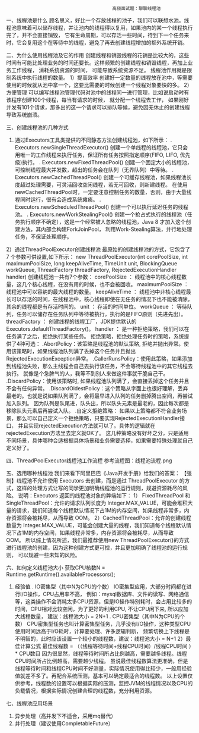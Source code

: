                                            高频面试题：聊聊线程池
一、线程池是什么
顾名思义，好比一个存放线程的池子，我们可以联想水池。线程池意味着可以储存线程，并让池内的线程得以复用，如果池内的某一个线程执行完了，并不会直接销毁，
它有生命周期，可以存活一些时间，待到下一个任务来时，它会复用这个在等待中的线程，避免了再去创建线程增加的额外系统开销。

二、为什么使用线程池及它的作用
创建线程和销毁线程的花销是比较大的，这些时间有可能比处理业务的时间还要长。这样频繁的创建线程和销毁线程，再加上业务工作线程， 消耗系统资源的时间，
可能导致系统资源不足。
线程池作用就是限制系统中执行线程的数量。
1）提高效率 创建好一定数量的线程放在池中，等需要使用的时候就从池中拿一个，这要比需要的时候创建一个线程对象要快的多。
2）方便管理 可以编写线程池管理代码对池中的线程同一进行管理，比如说启动时有该程序创建100个线程，每当有请求的时候， 就分配一个线程去工作，
如果刚好并发有101个请求，那多出的这一个请求可以排队等候，避免因无休止的创建线程导致系统崩溃。

三、创建线程池的几种方式
1) 通过Executors工具类提供的不同静态方法创建线程池，如下所示：
. Executors.newSingleThreadExecutor()
创建一个单线程的线程池，它只会用唯一的工作线程来执行任务，保证所有任务按照指定顺序(FIFO, LIFO, 优先级)执行。
. Executors.newFixedThreadPool()
创建一个固定大小的线程池，可控制线程最大并发数，超出的任务会在队列（无界队列）中等待。
. Executors.newCachedThreadPool()
创建一个可缓存线程池，如果线程池长度超过处理需要，可灵活回收空闲线程，若无可回收，则新建线程。
在使用newCachedThreadPool时，一定要注意控制任务的数量，否则，由于大量线程同时运行，很有会造成系统瘫痪。
. Executors.newScheduledThreadPool()
创建一个可以执行延迟任务的线程池。
. Executors.newWorkStealingPool()
创建一个抢占式执行的线程池（任务执行顺序不确定），这是一个经常被人忽略的线程池，Java 8 才加入这个创建方法，其内部会构建ForkJoinPool，
利用Work-Stealing算法，并行地处理任务，不保证处理顺序。

2）通过ThreadPoolExecutor创建线程池
最原始的创建线程池的方式，它包含了 7 个参数可供设置,如下所示：
new ThreadPoolExecutor(int corePoolSize,
int maximumPoolSize,
long keepAliveTime,
TimeUnit unit,
BlockingQueue<Runnable> workQueue,
ThreadFactory threadFactory, 
RejectedExecutionHandler handler)
创建线程池一共有7个参数：
corePoolSize ：    线程池中的核心线程数量，这几个核心线程，在没有用的时候，也不会被回收。
maximumPoolSize ： 线程池中可以容纳的最大线程的数量。
keepAliveTime ：   线程池中非核心线程最长可以存活的时间，在线程池中，核心线程即使在无任务的情况下也不能被清除，其余的线程都是有存活时间的。
unit ：            存活的时间单位。
workQueue ：       等待队列，任务可以储存在任务队列中等待被执行，执行的是FIFO原则（先进先出）。
threadFactory ：   创建线程的线程工厂，JDK提供默认的Executors.defaultThreadFactory()。
handler ：         是一种拒绝策略，我们可以在任务满了之后，拒绝执行某些任务。
拒绝策略，拒绝处理任务时的策略，系统提供了4种可选：
.AbortPolicy：该策略是线程池的默认策略, 拒绝并抛出异常。使用该策略时，如果线程池队列满了丢掉这个任务并且抛出RejectedExecutionException异常。
.CallerRunsPolicy：使用此策略，如果添加到线程池失败，那么主线程会自己去执行该任务，不会等待线程池中的其它线程去执行。
就像是个急脾气的人，我等不到别人来做这件事就干脆自己干。
.DiscardPolicy：使用该策略时, 如果线程池队列满了，会直接丢掉这个任务并且不会有任何异常。
.DiscardOldestPolicy：这个策略从字面上也很好理解，丢弃最老的。也就是说如果队列满了，会将最早进入队列的任务删掉腾出空间，再尝试加入队列。
因为队列是队尾进，队头出，所以队头元素是最老的，因此每次都是移除队头元素后再尝试入队。
.自定义拒绝策略： 如果以上策略都不符合业务场景，那么可以自己定义一个拒绝策略，只要实现RejectedExecutionHandler接口，
并且实现rejectedExecution方法就可以了。具体的逻辑就在rejectedExecution方法里去定义就OK了。
这几种策略没有好坏之分，只是适用不同场景，具体哪种合适根据具体场景和业务需要选择，如果需要特殊处理就自己定义好了。


四、ThreadPoolExecutor线程池工作流程
参考流程图：线程池流程.png

五、选用哪种线程池
我们来看下阿里巴巴《Java开发手册》给我们的答案： 
【强制】线程池不允许使用 Executors 去创建，而是通过 ThreadPoolExecutor 的方式，这样的处理方式让写的同学更加明确线程池的运行规则，规避资源耗尽的风险。
说明：Executors 返回的线程池对象的弊端如下：
1） FixedThreadPool 和 SingleThreadPool：允许的请求队列长度为 Integer.MAX_VALUE，可能会堆积大量的请求，我们知道每个线程默认情况下占1M的内存空间，如果线程非常多，内存资源将会被耗尽，从而导致 OOM。
2）CachedThreadPool：允许的创建线程数量为 Integer.MAX_VALUE，可能会创建大量的线程，我们知道每个线程默认情况下占1M的内存空间，如果线程非常多，内存资源将会被耗尽，从而导致 OOM。
所以综上情况所述，我们最推荐使用new ThreadPoolExecutor()的方式进行线程池的创建，因为这种创建方式更可控，并且更加明确了线程池的运行规则，
可以规避一些未知的风险。

六、如何定义线程池大小
获取CPU核数N = Runtime.getRuntime().availableProcessors();
1) 经验值
. IO密集型（其中N为CPU的个数）
IO密集型应用，大部分时间都在进行I/O操作，CPU占用率不高，
例如：mysql数据库、文件的读写、网络通信等，这类操作不会消耗太多CPU资源，但是IO操作特别耗时，会占用比较多的时间，CPU相对比较空闲，为了更好的利用CPU, 不让CPU闲下来,
所以应加大线程数量， 建议：线程池大小 = 2N+1
. CPU密集型（其中N为CPU的个数）
CPU密集型任务也叫计算密集型任务，几乎没有I/O操作，这种类型CPU使用时间远高于I/O耗时，计算要处理、许多逻辑判断，
频繁切换上下线程是不明智的，此时应该设置一个较小的线程数，建议：线程池大小 = N+1
2）最佳计算公式
最佳线程数 = （（线程等待时间+线程CPU时间）/线程CPU时间 ）* CPU数目
因为很显然，线程等待时间所占比例越高，需要越多线程。线程CPU时间所占比例越高，需要越少线程。
虽说最佳线程数算法更准确，但是线程等待时间和线程CPU时间不好测量，实际情况使用得比较少，一般用经验值就差不多了。再配合系统压测，基本可以确定最适合的线程数。
以上设置仅供参考，线程数的设置可以根据实际的压测，监控JVM的线程情况以及CPU的负载情况，根据实际情况创建合理的线程数，充分利用资源。

七、线程池应用场景
1) 异步处理（高并发下不适合，采用mq替代）
2) 并行处理（建议使用CompletableFuture）



